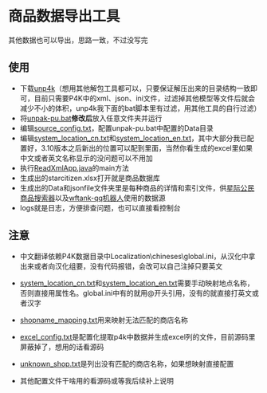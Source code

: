 # 商品数据导出工具
其他数据也可以导出，思路一致，不过没写完

## 使用

- 下载[unp4k](https://github.com/dolkensp/unp4k)（想用其他解包工具都可以，只要保证解压出来的目录结构一致即可，目前只需要P4K中的xml、json、ini文件，过滤掉其他模型等文件后就会减少不小的体积，unp4k我下面的bat脚本里有过滤，用其他工具的自行过滤）
- 将[unpak-pu.bat](unpak-pu.bat)**修改后**放入任意文件夹并运行
- 编辑[source_config.txt](source_config.txt)，配置unpak-pu.bat中配置的Data目录
- 编辑[system_location_cn.txt](system_location_cn.txt)和[system_location_en.txt](system_location_en.txt)，其中大部分我已配置好，3.10版本之后新出的位置可以配到里面，当然你看生成的excel里如果中文或者英文名称显示的没问题可以不用加
- 执行[ReadXmlApp.java](src%2Fmain%2Fjava%2Ftools%2Fstarcitizen%2FReadXmlApp.java)的main方法
- 生成出的starcitizen.xlsx打开就是商品数据库
- 生成出的Data和jsonfile文件夹里是每种商品的详情和索引文件，供[星际公民商品搜索器](https://wftank.cn/search)以及[wftank-qq机器人](https://github.com/herokillerJ/wftank-qqrobot)使用的数据源
- logs就是日志，方便排查问题，也可以直接看控制台
## 注意
- 中文翻译依赖P4K数据目录中Localization\chineses\global.ini，从汉化中拿出来或者向汉化组要，没有代码报错，会改可以自己注掉只要英文
- [system_location_cn.txt](system_location_cn.txt)和[system_location_en.txt](system_location_en.txt)需要手动映射地点名称，否则直接用属性名。global.ini中有的就用@开头引用，没有的就直接打英文或者汉字
- [shopname_mapping.txt](shopname_mapping.txt)用来映射无法匹配的商店名称
- [excel_config.txt](excel_config.txt)是配置化提取p4k中数据并生成excel列的文件，目前源码里屏蔽掉了，想用的话看源码
- [unknown_shop.txt](unknown_shop.txt)是列出没有匹配的商店名称，如果想映射直接配置

- 其他配置文件干啥用的看源码或等我后续补上说明

